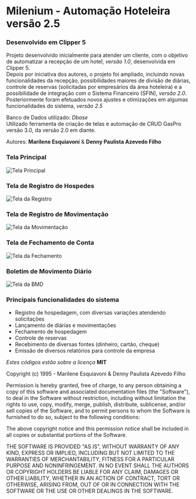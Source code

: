 # Milenium - Automação Hoteleira versão 2.5

### Desenvolvido em Clipper 5

Projeto desenvolvido inicialmente para atender um cliente, com o objetivo de automatizar
a recepção de um hotel, _versão 1.0_, desenvolvida em Clipper 5.  
Depois por iniciativa dos autores, o projeto foi ampliado, incluindo novas funcionalidades
da recepção, possibilidades maiores de divisão de diárias, controle de reservas (solicitadas
por empresários da área hoteleira) e a possibilidade de integração com o Sistema Financeiro
(SFIN), _versão 2.0_.
Posteriormente foram efetuados novos ajustes e otimizações em algumas funcionalidades do
sistema, _versão 2.5_

Banco de Dados utilizado: _Dbase_  
Utilizado ferramenta de criação de telas e automação de CRUD GasPro versão 3.0,
da versão 2.0 em diante.

Autores: **Marilene Esquiavoni** & **Denny Paulista Azevedo Filho**

### Tela Principal

![Tela Principal](https://md.dev.br/img/sisdesk/TelaPriMilenium.png)

### Tela de Registro de Hospedes

![Tela da Registro](https://md.dev.br/img/sisdesk/TelaCadRegistro.png)

### Tela de Registro de Movimentação

![Tela da Movimentação](https://md.dev.br/img/sisdesk/TelaCadMovimen.png)

### Tela de Fechamento de Conta

![Tela da Fechamento](https://md.dev.br/img/sisdesk/TelaFechaConta.png)

### Boletim de Movimento Diário

![Tela da BMD](https://md.dev.br/img/sisdesk/TelaManutBMD.png)

### Principais funcionalidades do sistema

- Registro de hospedagem, com diversas variações atendendo solicitações
- Lançamento de diárias e movimentações
- Fechamento de hospedagem
- Controle de reservas
- Recebimento de diversas fontes (dinheiro, cartão, cheque)
- Emissão de diversos relatórios para controle da empresa

_Estes códigos estão sobre a licença_ **MIT**

Copyright (c) 1995 - Marilene Esquiavoni & Denny Paulista Azevedo Filho

Permission is hereby granted, free of charge, to any person obtaining a copy
of this software and associated documentation files (the "Software"), to deal
in the Software without restriction, including without limitation the rights
to use, copy, modify, merge, publish, distribute, sublicense, and/or sell
copies of the Software, and to permit persons to whom the Software is
furnished to do so, subject to the following conditions:

The above copyright notice and this permission notice shall be included in all
copies or substantial portions of the Software.

THE SOFTWARE IS PROVIDED "AS IS", WITHOUT WARRANTY OF ANY KIND, EXPRESS OR
IMPLIED, INCLUDING BUT NOT LIMITED TO THE WARRANTIES OF MERCHANTABILITY,
FITNESS FOR A PARTICULAR PURPOSE AND NONINFRINGEMENT. IN NO EVENT SHALL THE
AUTHORS OR COPYRIGHT HOLDERS BE LIABLE FOR ANY CLAIM, DAMAGES OR OTHER
LIABILITY, WHETHER IN AN ACTION OF CONTRACT, TORT OR OTHERWISE, ARISING FROM,
OUT OF OR IN CONNECTION WITH THE SOFTWARE OR THE USE OR OTHER DEALINGS IN THE
SOFTWARE.
